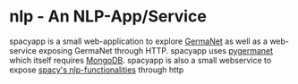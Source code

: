 # nlp - An NLP-App/Service

spacyapp is a small web-application to explore [GermaNet](www.sfs.uni-tuebingen.de/GermaNet/) as well as a web-service exposing GermaNet through HTTP.
spacyapp uses [pygermanet](https://pypi.python.org/pypi/pygermanet/) which itself requires [MongoDB](https://www.mongodb.com/de).
spacyapp is also a small webservice to expose [spacy's nlp-functionalities](https://spacy.io/) through http
